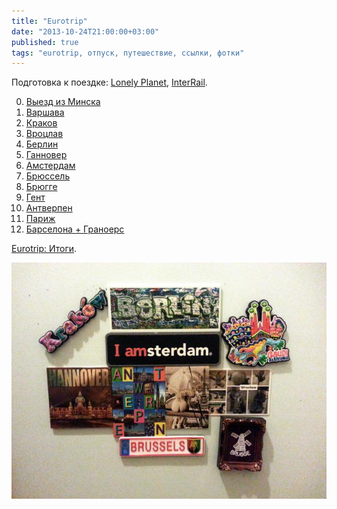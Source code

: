 ```yaml
---
title: "Eurotrip"
date: "2013-10-24T21:00:00+03:00"
published: true
tags: "eurotrip, отпуск, путешествие, ссылки, фотки"
---
```


Подготовка к поездке: [Lonely Planet], [InterRail].

0. [Выезд из Минска][start]
1. [Варшава][warsaw]
2. [Краков][krakow]
3. [Вроцлав][wroclaw]
4. [Берлин][berlin]
5. [Ганновер][hannover]
6. [Амстердам][amsterdam]
7. [Брюссель][brussels]
8. [Брюгге][brugge]
9. [Гент][ghent]
10. [Антверпен][antwerpen]
11. [Париж][paris]
12. [Барселона + Граноерс][barcelona]

[Eurotrip: Итоги][results].

![Магниты](/images/travel/2013-08-eurotrip/magnets.jpg)

[Lonely Planet]: /post/lonely-planet/
[InterRail]: /post/interrail/
[start]: /post/eurotrip/
[warsaw]: /post/eurotrip-warsaw/
[krakow]: /post/eurotrip-krakow/
[wroclaw]: /post/eurotrip-wroclaw/
[berlin]: /post/eurotrip-berlin/
[hannover]: /post/eurotrip-hannover/
[amsterdam]: /post/eurotrip-amsterdam/
[brussels]: /post/eurotrip-brussels/
[brugge]: /post/eurotrip-brugge/
[ghent]: /post/eurotrip-ghent/
[antwerpen]: /post/eurotrip-antwerpen/
[paris]: /post/eurotrip-paris/
[barcelona]: /post/eurotrip-barcelona/
[results]: /post/eurotrip-results/
